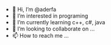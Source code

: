 - 👋 Hi, I’m @aderfa
- 👀 I’m interested in programing
- 🌱 I’m currently learning c++, c#, java
- 💞️ I’m looking to collaborate on ...
- 📫 How to reach me ...

<!---
aderfa/aderfa is a ✨ special ✨ repository because its `README.md` (this file) appears on your GitHub profile.
You can click the Preview link to take a look at your changes.
--->
